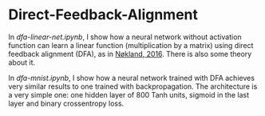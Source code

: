# Direct-Feedback-Alignment

In *dfa-linear-net.ipynb*, I show how a neural network without activation function can learn a linear function (multiplication by a matrix) using direct feedback alignment (DFA), as in [Nøkland, 2016](https://arxiv.org/pdf/1609.01596.pdf). There is also some theory about it.

In *dfa-mnist.ipynb*, I show how a neural network trained with DFA achieves very similar results to one trained with backpropagation. The architecture is a very simple one: one hidden layer of 800 Tanh units, sigmoid in the last layer and binary crossentropy loss.
